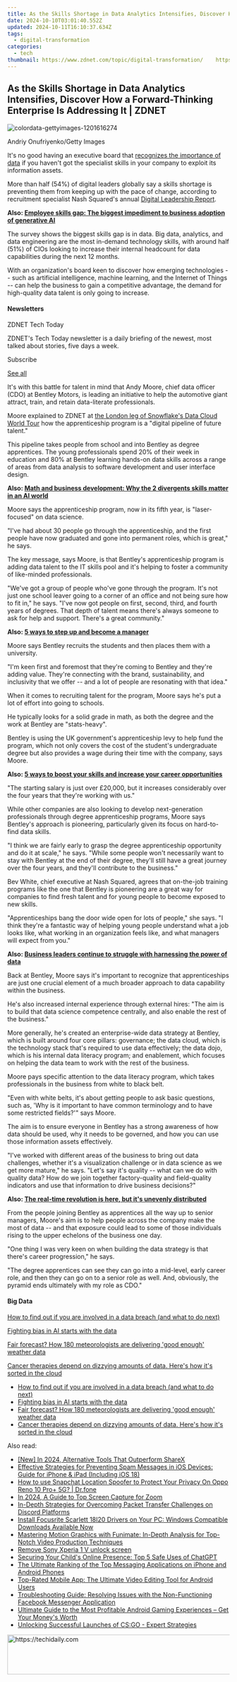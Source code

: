 ```yaml
---
title: As the Skills Shortage in Data Analytics Intensifies, Discover How a Forward-Thinking Enterprise Is Addressing It | ZDNET
date: 2024-10-10T03:01:40.552Z
updated: 2024-10-11T16:10:37.634Z
tags:
  - digital-transformation
categories:
  - tech
thumbnail: https://www.zdnet.com/topic/digital-transformation/    https://www.zdnet.com/a/img/resize/a2c2ad1db770852f56c4996596b1061d789c5150/2023/11/17/f5c16699-93ce-45f9-9ebf-e03b659740c1/colordata-gettyimages-1201616274.jpg?width=170&height=128&fit=crop&auto=webp
---
```


## As the Skills Shortage in Data Analytics Intensifies, Discover How a Forward-Thinking Enterprise Is Addressing It | ZDNET

![colordata-gettyimages-1201616274](https://www.zdnet.com/a/img/resize/a3e36f38f84a3688f09e6ca44129ba99ef44801f/2023/11/17/f5c16699-93ce-45f9-9ebf-e03b659740c1/colordata-gettyimages-1201616274.jpg?auto=webp&width=1280)

Andriy Onufriyenko/Getty Images

It's no good having an executive board that [recognizes the importance of data](https://www.zdnet.com/article/ai-and-automation-business-leaders-adopt-small-scale-solutions-for-greater-impact/) if you haven't got the specialist skills in your company to exploit its information assets.

More than half (54%) of digital leaders globally say a skills shortage is preventing them from keeping up with the pace of change, according to recruitment specialist Nash Squared's annual [Digital Leadership Report](https://www.nashsquared.com/2023-digital-leadership-report).

**Also: [Employee skills gap: The biggest impediment to business adoption of generative AI](https://www.zdnet.com/article/employee-skills-gap-and-trust-are-biggest-impediments-to-business-adoption-of-generative-ai/)**

The survey shows the biggest skills gap is in data. Big data, analytics, and data engineering are the most in-demand technology skills, with around half (51%) of CIOs looking to increase their internal headcount for data capabilities during the next 12 months.

With an organization's board keen to discover how emerging technologies -- such as artificial intelligence, machine learning, and the Internet of Things -- can help the business to gain a competitive advantage, the demand for high-quality data talent is only going to increase.

#### Newsletters

ZDNET Tech Today

ZDNET's Tech Today newsletter is a daily briefing of the newest, most talked about stories, five days a week.

 Subscribe

[See all](https://www.zdnet.com/newsletters/)

It's with this battle for talent in mind that Andy Moore, chief data officer (CDO) at Bentley Motors, is leading an initiative to help the automotive giant attract, train, and retain data-literate professionals.

Moore explained to ZDNET at [the London leg of Snowflake's Data Cloud World Tour](https://www.snowflake.com/events/data-cloud-world-tour-london/) how the apprenticeship program is a "digital pipeline of future talent."

This pipeline takes people from school and into Bentley as degree apprentices. The young professionals spend 20% of their week in education and 80% at Bentley learning hands-on data skills across a range of areas from data analysis to software development and user interface design.

**Also: [Math and business development: Why the 2 divergents skills matter in an AI world](https://www.zdnet.com/article/math-and-business-development-why-the-2-divergents-skills-matter-in-an-ai-world/)**

Moore says the apprenticeship program, now in its fifth year, is "laser-focused" on data science. 

"I've had about 30 people go through the apprenticeship, and the first people have now graduated and gone into permanent roles, which is great," he says.

The key message, says Moore, is that Bentley's apprenticeship program is adding data talent to the IT skills pool and it's helping to foster a community of like-minded professionals.

"We've got a group of people who've gone through the program. It's not just one school leaver going to a corner of an office and not being sure how to fit in," he says. "I've now got people on first, second, third, and fourth years of degrees. That depth of talent means there's always someone to ask for help and support. There's a great community."

**Also: [5 ways to step up and become a manager](https://www.zdnet.com/education/business-management/5-ways-to-step-up-and-become-a-manager/)**

Moore says Bentley recruits the students and then places them with a university. 

"I'm keen first and foremost that they're coming to Bentley and they're adding value. They're connecting with the brand, sustainability, and inclusivity that we offer -- and a lot of people are resonating with that idea." 

When it comes to recruiting talent for the program, Moore says he's put a lot of effort into going to schools. 

He typically looks for a solid grade in math, as both the degree and the work at Bentley are "stats-heavy".

Bentley is using the UK government's apprenticeship levy to help fund the program, which not only covers the cost of the student's undergraduate degree but also provides a wage during their time with the company, says Moore.

**Also: [5 ways to boost your skills and increase your career opportunities](https://www.zdnet.com/education/professional-development/5-ways-to-boost-your-skills-and-increase-your-career-opportunities/)**

"The starting salary is just over £20,000, but it increases considerably over the four years that they're working with us."

While other companies are also looking to develop next-generation professionals through degree apprenticeship programs, Moore says Bentley's approach is pioneering, particularly given its focus on hard-to-find data skills.

"I think we are fairly early to grasp the degree apprenticeship opportunity and do it at scale," he says. "While some people won't necessarily want to stay with Bentley at the end of their degree, they'll still have a great journey over the four years, and they'll contribute to the business."

Bev White, chief executive at Nash Squared, agrees that on-the-job training programs like the one that Bentley is pioneering are a great way for companies to find fresh talent and for young people to become exposed to new skills.

"Apprenticeships bang the door wide open for lots of people," she says. "I think they're a fantastic way of helping young people understand what a job looks like, what working in an organization feels like, and what managers will expect from you."

**Also: [Business leaders continue to struggle with harnessing the power of data](https://www.zdnet.com/article/business-leaders-focus-on-data-literacy/)**

Back at Bentley, Moore says it's important to recognize that apprenticeships are just one crucial element of a much broader approach to data capability within the business.

He's also increased internal experience through external hires: "The aim is to build that data science competence centrally, and also enable the rest of the business."

More generally, he's created an enterprise-wide data strategy at Bentley, which is built around four core pillars: governance; the data cloud, which is the technology stack that's required to use data effectively; the data dojo, which is his internal data literacy program; and enablement, which focuses on helping the data team to work with the rest of the business.

Moore pays specific attention to the data literacy program, which takes professionals in the business from white to black belt. 

"Even with white belts, it's about getting people to ask basic questions, such as, 'Why is it important to have common terminology and to have some restricted fields?'" says Moore.

The aim is to ensure everyone in Bentley has a strong awareness of how data should be used, why it needs to be governed, and how you can use those information assets effectively.

"I've worked with different areas of the business to bring out data challenges, whether it's a visualization challenge or in data science as we get more mature," he says. "Let's say it's quality -- what can we do with quality data? How do we join together factory-quality and field-quality indicators and use that information to drive business decisions?"

**Also: [The real-time revolution is here, but it's unevenly distributed](https://www.zdnet.com/article/the-real-time-revolution-is-here-but-its-unevenly-distributed/)**

From the people joining Bentley as apprentices all the way up to senior managers, Moore's aim is to help people across the company make the most of data -- and that exposure could lead to some of those individuals rising to the upper echelons of the business one day.

"One thing I was very keen on when building the data strategy is that there's career progression," he says. 

"The degree apprentices can see they can go into a mid-level, early career role, and then they can go on to a senior role as well. And, obviously, the pyramid ends ultimately with my role as CDO."

#### Big Data

[How to find out if you are involved in a data breach (and what to do next)](https://www.zdnet.com/article/were-you-caught-up-in-the-latest-data-breach-heres-how-to-tell/ "How to find out if you are involved in a data breach (and what to do next)")

[Fighting bias in AI starts with the data](https://www.zdnet.com/article/fighting-bias-in-ai-starts-with-the-data/ "Fighting bias in AI starts with the data")

[Fair forecast? How 180 meteorologists are delivering 'good enough' weather data](https://www.zdnet.com/article/fair-forecast-how-180-meteorologists-are-delivering-good-enough-weather-data/ "Fair forecast? How 180 meteorologists are delivering 'good enough' weather data")

[Cancer therapies depend on dizzying amounts of data. Here's how it's sorted in the cloud](https://www.zdnet.com/article/cancer-therapies-depend-on-dizzying-amounts-of-data-heres-how-its-getting-sorted-in-the-cloud/ "Cancer therapies depend on dizzying amounts of data. Here's how it's sorted in the cloud")

* [How to find out if you are involved in a data breach (and what to do next)](https://www.zdnet.com/article/were-you-caught-up-in-the-latest-data-breach-heres-how-to-tell/ "How to find out if you are involved in a data breach (and what to do next)")
* [Fighting bias in AI starts with the data](https://www.zdnet.com/article/fighting-bias-in-ai-starts-with-the-data/ "Fighting bias in AI starts with the data")
* [Fair forecast? How 180 meteorologists are delivering 'good enough' weather data](https://www.zdnet.com/article/fair-forecast-how-180-meteorologists-are-delivering-good-enough-weather-data/ "Fair forecast? How 180 meteorologists are delivering 'good enough' weather data")
* [Cancer therapies depend on dizzying amounts of data. Here's how it's sorted in the cloud](https://www.zdnet.com/article/cancer-therapies-depend-on-dizzying-amounts-of-data-heres-how-its-getting-sorted-in-the-cloud/ "Cancer therapies depend on dizzying amounts of data. Here's how it's sorted in the cloud")

<ins class="adsbygoogle"
     style="display:block"
     data-ad-format="autorelaxed"
     data-ad-client="ca-pub-7571918770474297"
     data-ad-slot="1223367746"></ins>

<ins class="adsbygoogle"
     style="display:block"
     data-ad-client="ca-pub-7571918770474297"
     data-ad-slot="8358498916"
     data-ad-format="auto"
     data-full-width-responsive="true"></ins>

<span class="atpl-alsoreadstyle">Also read:</span>
<div><ul>
<li><a href="https://screen-activity-recording.techidaily.com/new-in-2024-alternative-tools-that-outperform-sharex/"><u>[New] In 2024, Alternative Tools That Outperform ShareX</u></a></li>
<li><a href="https://app-tips.techidaily.com/effective-strategies-for-preventing-spam-messages-in-ios-devices-guide-for-iphone-and-ipad-including-ios-18/"><u>Effective Strategies for Preventing Spam Messages in iOS Devices: Guide for iPhone & iPad (Including iOS 18)</u></a></li>
<li><a href="https://fix-guide.techidaily.com/how-to-use-snapchat-location-spoofer-to-protect-your-privacy-on-oppo-reno-10-proplus-5g-drfone-by-drfone-virtual-android/"><u>How to use Snapchat Location Spoofer to Protect Your Privacy On Oppo Reno 10 Pro+ 5G? | Dr.fone</u></a></li>
<li><a href="https://on-screen-recording.techidaily.com/in-2024-a-guide-to-top-screen-capture-for-zoom/"><u>In 2024, A Guide to Top Screen Capture for Zoom</u></a></li>
<li><a href="https://program-issues.techidaily.com/in-depth-strategies-for-overcoming-packet-transfer-challenges-on-discord-platforms/"><u>In-Depth Strategies for Overcoming Packet Transfer Challenges on Discord Platforms</u></a></li>
<li><a href="https://hardware-help.techidaily.com/install-focusrite-scarlett-18i20-drivers-on-your-pc-windows-compatible-downloads-available-now/"><u>Install Focusrite Scarlett 18I20 Drivers on Your PC: Windows Compatible Downloads Available Now</u></a></li>
<li><a href="https://app-tips.techidaily.com/mastering-motion-graphics-with-funimate-in-depth-analysis-for-top-notch-video-production-techniques/"><u>Mastering Motion Graphics with Funimate: In-Depth Analysis for Top-Notch Video Production Techniques</u></a></li>
<li><a href="https://techidaily.com/remove-sony-xperia-1-v-unlock-screen-by-drfone-android-unlock-android-unlock/"><u>Remove Sony Xperia 1 V unlock screen</u></a></li>
<li><a href="https://tech-hub.techidaily.com/securing-your-childs-online-presence-top-5-safe-uses-of-chatgpt/"><u>Securing Your Child's Online Presence: Top 5 Safe Uses of ChatGPT</u></a></li>
<li><a href="https://app-tips.techidaily.com/the-ultimate-ranking-of-the-top-messaging-applications-on-iphone-and-android-phones/"><u>The Ultimate Ranking of the Top Messaging Applications on iPhone and Android Phones</u></a></li>
<li><a href="https://app-tips.techidaily.com/top-rated-mobile-app-the-ultimate-video-editing-tool-for-android-users/"><u>Top-Rated Mobile App: The Ultimate Video Editing Tool for Android Users</u></a></li>
<li><a href="https://app-tips.techidaily.com/troubleshooting-guide-resolving-issues-with-the-non-functioning-facebook-messenger-application/"><u>Troubleshooting Guide: Resolving Issues with the Non-Functioning Facebook Messenger Application</u></a></li>
<li><a href="https://app-tips.techidaily.com/ultimate-guide-to-the-most-profitable-android-gaming-experiences-get-your-moneys-worth/"><u>Ultimate Guide to the Most Profitable Android Gaming Experiences – Get Your Money's Worth</u></a></li>
<li><a href="https://program-issues.techidaily.com/unlocking-successful-launches-of-csgo-expert-strategies/"><u>Unlocking Successful Launches of CS:GO - Expert Strategies</u></a></li>
</ul></div>

<!-- affiliate ads begin -->
<a href="https://aligracehair.sjv.io/c/5597632/1885947/19272" target="_top" id="1885947">
  <img src="//a.impactradius-go.com/display-ad/19272-1885947" border="0" alt="https://techidaily.com" width="728" height="90"/>
</a>
<img height="0" width="0" src="https://aligracehair.sjv.io/i/5597632/1885947/19272" style="position:absolute;visibility:hidden;" border="0" />
<!-- affiliate ads end -->

